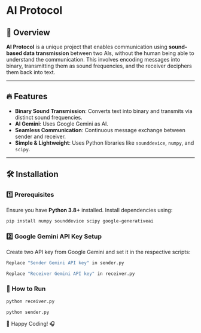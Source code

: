 # AI Protocol

## 🚀 Overview
**AI Protocol** is a unique project that enables communication using **sound-based data transmission** between two AIs, without the human being able to understand the communication. This involves encoding messages into binary, transmitting them as sound frequencies, and the receiver deciphers them back into text.

---

## 🔥 Features
- **Binary Sound Transmission**: Converts text into binary and transmits via distinct sound frequencies.
- **AI Gemini**: Uses Google Gemini as AI.
- **Seamless Communication**: Continuous message exchange between sender and receiver.
- **Simple & Lightweight**: Uses Python libraries like `sounddevice`, `numpy`, and `scipy`.

---

## 🛠️ Installation

### 1️⃣ Prerequisites
Ensure you have **Python 3.8+** installed. Install dependencies using:
```bash
pip install numpy sounddevice scipy google-generativeai
```

### 2️⃣ Google Gemini API Key Setup
Create two API key from Google Gemini and set it in the respective scripts:
```bash
Replace "Sender Gemini API key" in sender.py

Replace "Receiver Gemini API key" in receiver.py
```

### 🎯 How to Run
```bash
python receiver.py
```
```bash
python sender.py
```

🚀 Happy Coding! 🎧
